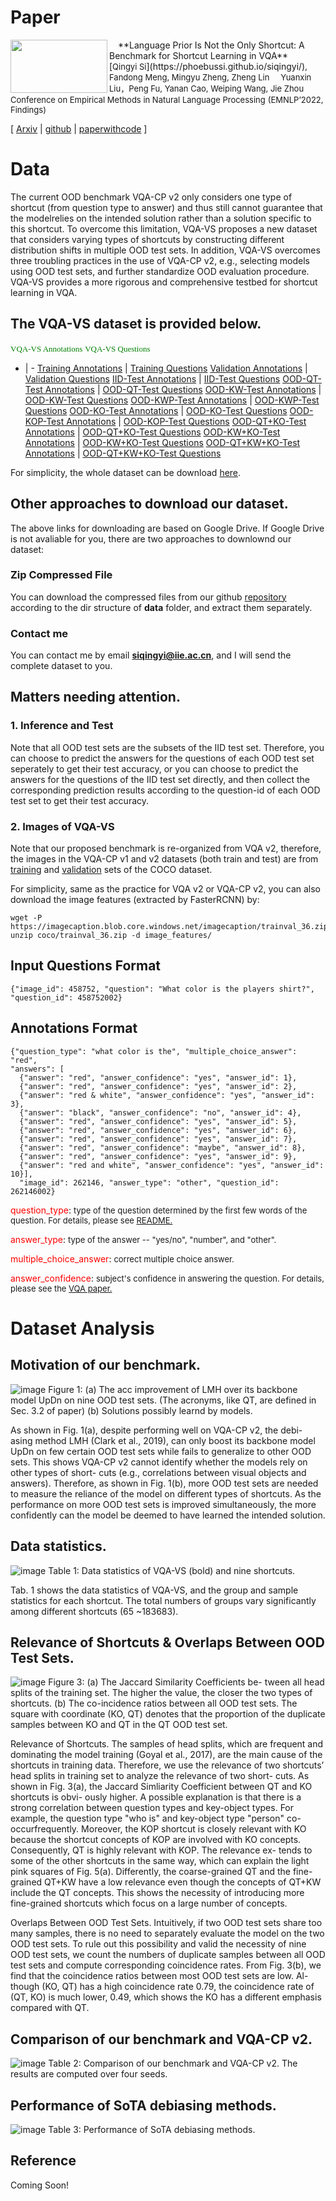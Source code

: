 # Paper
<img align="left" src="https://github.com/PhoebusSi/VQA-VS-homepage/blob/main/VS.jpg" width = "155" height = "85"/>
&emsp;**Language Prior Is Not the Only Shortcut: A Benchmark for Shortcut Learning in VQA**    
&emsp;[<font size=2>Qingyi Si</font>](https://phoebussi.github.io/siqingyi/)<font size=2>, Fandong Meng, Mingyu Zheng, Zheng Lin</font> 
&emsp;<font size=2>Yuanxin Liu，Peng Fu, Yanan Cao, Weiping Wang, Jie Zhou</font> 
<!-- &emsp;<font size=2>Institute of Information Engineering, Chinese Academy of Sciences</font>  -->
<font size=2>Conference on Empirical Methods in Natural Language Processing</font> <font size=2>(EMNLP’2022, Findings)</font> 

[ [Arxiv](https://arxiv.org/abs/2210.04692) \| [github](https://github.com/PhoebusSi/VQA-VS) \| [paperwithcode](https://paperswithcode.com/dataset/vqa-vs) \]

# Data
The current OOD benchmark VQA-CP v2 only considers one type of shortcut (from question type to answer) and thus still cannot guarantee that the modelrelies on the intended solution rather than a solution specific to this shortcut. To overcome this limitation, VQA-VS proposes a new dataset that considers varying types of shortcuts by constructing different distribution shifts in multiple OOD test sets. In addition, VQA-VS overcomes three troubling practices in the use of VQA-CP v2, e.g., selecting models using OOD test sets, and further standardize OOD evaluation procedure. VQA-VS provides a more rigorous and comprehensive testbed for shortcut learning in VQA. 

## The VQA-VS dataset is provided below.
<font face="黑体" color=green size=2>VQA-VS Annotations</font>             <font face="黑体" color=green size=2>VQA-VS Questions</font>
- | - 
[Training Annotations](https://drive.google.com/file/d/1gDIUlSFHUKDpP5rYrIL3y8ER-RFmawbv/view?usp=sharing) | [Training Questions](https://drive.google.com/file/d/1VtPYUq7bSpozAvEYFiBewppQSiBDcSu2/view?usp=sharing)
[Validation Annotations](https://drive.google.com/file/d/1_1fPVpdwdCzYjcQNhj9Cln9btTXI-mov/view?usp=sharing) | [Validation Questions](https://drive.google.com/file/d/17sxbQFow3I-cSiwyVcmQ9AdlUDBKp1uM/view?usp=sharing)
[IID-Test Annotations](https://drive.google.com/file/d/1aNlIQBQ5mIF9M8dQ55UOxbw46sAiwYo4/view?usp=sharing) | [IID-Test Questions](https://drive.google.com/file/d/1Bn1jkyBWONGHFrAM8rh6L8NDdIVe7j5v/view?usp=sharing)
[OOD-QT-Test Annotations](https://drive.google.com/file/d/1q928zVC0M14rWkuk9hLymW9RddD58bV4/view?usp=sharing) | [OOD-QT-Test Questions](https://drive.google.com/file/d/1ONNpoYpqbqXS1kyGkS09Hq8m1OVCKfqt/view?usp=sharing)
[OOD-KW-Test Annotations](https://drive.google.com/file/d/19AzV4Q4X8_zITbAkFUBSOzbGIrA3Pxo3/view?usp=sharing) | [OOD-KW-Test Questions](https://drive.google.com/file/d/1wbrj7NfXugQqgvI03XFm_cm325Bn0k0H/view?usp=sharing)
[OOD-KWP-Test Annotations](https://drive.google.com/file/d/1Z0Ga2SXkIwkWibpX12MBOFo5SGvr1Yu4/view?usp=sharing) | [OOD-KWP-Test Questions](https://drive.google.com/file/d/1bhVr54lqHO9rQM8vKh3Z2F3G9d98M5hr/view?usp=sharing)
[OOD-KO-Test Annotations](https://drive.google.com/file/d/1gbJJhAoCGlbK3lPeaPgTGwvDFLgEO-1q/view?usp=sharing) | [OOD-KO-Test Questions](https://drive.google.com/file/d/1d-M4qBAwSpDaLnh2gjO61B_gspmzCNO7/view?usp=sharing)
[OOD-KOP-Test Annotations](https://drive.google.com/file/d/1PGsvmGLO5kyn-pqqPtsKPcK2vlaFwW_Y/view?usp=sharing) | [OOD-KOP-Test Questions](https://drive.google.com/file/d/14Cj03Xkpa0J8DcN_UShQW8ZMZuLvlOSC/view?usp=sharing)
[OOD-QT+KO-Test Annotations](https://drive.google.com/file/d/1J_YoK-miWtxGQs-lrR85WiSFzcneUTKN/view?usp=sharing) | [OOD-QT+KO-Test Questions](https://drive.google.com/file/d/1RW-7ZsE50zN83OJnMs5SrPIxIagkfew-/view?usp=sharing)
[OOD-KW+KO-Test Annotations](https://drive.google.com/file/d/1jK35yUPVNhSKIHJgOVRzO-96QPgcQORA/view?usp=sharing) | [OOD-KW+KO-Test Questions](https://drive.google.com/file/d/13N0_sow6xOLzmz_OEgAiqgAKBbwo0y-d/view?usp=sharing)
[OOD-QT+KW+KO-Test Annotations](https://drive.google.com/file/d/1V1IgxbQsJ17c5gcy5K0gW-hOFdPgr6-H/view?usp=sharing) | [OOD-QT+KW+KO-Test Questions](https://drive.google.com/file/d/1dwrG9apK64TfY3L9zNHfkYYu0RZC_kBY/view?usp=sharing)

For simplicity, the whole dataset can be download [here](https://drive.google.com/drive/folders/1i6xqke5X5GoQ8YGoNcs3rtMsDtgs4OLG?usp=sharing).

## Other approaches to download our dataset.
The above links for downloading are based on Google Drive. If Google Drive is not avaliable for you, there are two approaches to downlownd our dataset:
### Zip Compressed File
You can download the compressed files from our github [repository](https://github.com/PhoebusSi/VQA-VS/tree/main/data) according to the dir structure of **data** folder, and extract them separately.
### Contact me
You can contact me by email **siqingyi@iie.ac.cn**, and I will send the complete dataset to you.

## Matters needing attention.
### 1. Inference and Test
Note that all OOD test sets are the subsets of the IID test set. Therefore, you can choose to predict the answers for the questions of each OOD test set seperately to get their test accuracy, or you can choose to predict the answers for the questions of the IID test set directly, and then collect the corresponding prediction results according to the question-id of each OOD test set to get their test accuracy.
### 2. Images of VQA-VS
Note that our proposed benchmark is re-organized from VQA v2, therefore, the images in the VQA-CP v1 and v2 datasets (both train and test) are from [training](http://images.cocodataset.org/zips/train2014.zip) and [validation](http://images.cocodataset.org/zips/val2014.zip) sets of the COCO dataset.

For simplicity, same as the practice for VQA v2 or VQA-CP v2, you can also download the image features (extracted by FasterRCNN) by:
```
wget -P https://imagecaption.blob.core.windows.net/imagecaption/trainval_36.zip
unzip coco/trainval_36.zip -d image_features/
```

## Input Questions Format
```
{"image_id": 458752, "question": "What color is the players shirt?", "question_id": 458752002}
```
## Annotations Format
```
{"question_type": "what color is the", "multiple_choice_answer": "red", 
"answers": [
  {"answer": "red", "answer_confidence": "yes", "answer_id": 1}, 
  {"answer": "red", "answer_confidence": "yes", "answer_id": 2}, 
  {"answer": "red & white", "answer_confidence": "yes", "answer_id": 3}, 
  {"answer": "black", "answer_confidence": "no", "answer_id": 4}, 
  {"answer": "red", "answer_confidence": "yes", "answer_id": 5}, 
  {"answer": "red", "answer_confidence": "yes", "answer_id": 6}, 
  {"answer": "red", "answer_confidence": "yes", "answer_id": 7}, 
  {"answer": "red", "answer_confidence": "maybe", "answer_id": 8}, 
  {"answer": "red", "answer_confidence": "yes", "answer_id": 9}, 
  {"answer": "red and white", "answer_confidence": "yes", "answer_id": 10}], 
  "image_id": 262146, "answer_type": "other", "question_id": 262146002}
```
<font color=red>question_type</font>: <font size=2>type of the question determined by the first few words of the question. For details, please see </font>[<font size=2>README.</font>](https://github.com/VT-vision-lab/VQA/blob/master/README.md)

<font color=red>answer_type</font>: <font size=2>type of the answer -- "yes/no", "number", and "other".</font>

<font color=red>multiple_choice_answer</font>: <font size=2>correct multiple choice answer.</font>

<font color=red>answer_confidence</font>: <font size=2>subject's confidence in answering the question. For details, please see the </font>[<font size=2>VQA paper.</font>](http://arxiv.org/pdf/1505.00468v6.pdf)

# Dataset Analysis
## Motivation of our benchmark.
![image](https://github.com/PhoebusSi/VQA-VS/blob/main/figures/motivations.jpg)
Figure 1: (a) The acc improvement of LMH over its backbone model UpDn on nine OOD test sets. (The acronyms, like QT, are defined in Sec. 3.2 of paper) (b) Solutions possibly learnd by models.

As shown in Fig. 1(a), despite performing well on VQA-CP v2, the debi- asing method LMH (Clark et al., 2019), can only boost its backbone model UpDn on few certain OOD test sets while fails to generalize to other OOD sets. This shows VQA-CP v2 cannot identify whether the models rely on other types of short- cuts (e.g., correlations between visual objects and answers). Therefore, as shown in Fig. 1(b), more OOD test sets are needed to measure the reliance of the model on different types of shortcuts. As the performance on more OOD test sets is improved simultaneously, the more confidently can the model be deemed to have learned the intended solution.

## Data statistics.
![image](https://github.com/PhoebusSi/VQA-VS/blob/main/figures/data-statistics.jpg)
Table 1: Data statistics of VQA-VS (bold) and nine shortcuts.

Tab. 1 shows the data statistics of VQA-VS, and the group and sample statistics for each shortcut. The total numbers of groups vary significantly among different shortcuts (65 ~183683).


## Relevance of Shortcuts & Overlaps Between OOD Test Sets.
![image](https://github.com/PhoebusSi/VQA-VS/blob/main/figures/relevance-overlaps.jpg)
Figure 3: (a) The Jaccard Similarity Coefficients be- tween all head splits of the training set. The higher the value, the closer the two types of shortcuts. (b) The co-incidence ratios between all OOD test sets. The square with coordinate (KO, QT) denotes that the proportion of the duplicate samples between KO and QT in the QT OOD test set.

Relevance of Shortcuts. The samples of head splits, which are frequent and dominating the model training (Goyal et al., 2017), are the main cause of the shortcuts in training data. Therefore, we use the relevance of two shortcuts’ head splits in training set to analyze the relevance of two short- cuts. As shown in Fig. 3(a), the Jaccard Simliarity Coefficient between QT and KO shortcuts is obvi- ously higher. A possible explanation is that there is a strong correlation between question types and key-object types. For example, the question type "who is" and key-object type "person" co-occurfrequently. Moreover, the KOP shortcut is closely relevant with KO because the shortcut concepts of KOP are involved with KO concepts. Consequently, QT is highly relevant with KOP. The relevance ex- tends to some of the other shortcuts in the same way, which can explain the light pink squares of Fig. 5(a). Differently, the coarse-grained QT and the fine-grained QT+KW have a low relevance even though the concepts of QT+KW include the QT concepts. This shows the necessity of introducing more fine-grained shortcuts which focus on a large number of concepts. 

Overlaps Between OOD Test Sets. Intuitively, if two OOD test sets share too many samples, there is no need to separately evaluate the model on the two OOD test sets. To rule out this possibility and valid the necessity of nine OOD test sets, we count the numbers of duplicate samples between all OOD test sets and compute corresponding coincidence rates. From Fig. 3(b), we find that the coincidence ratios between most OOD test sets are low. Al- though (KO, QT) has a high coincidence rate 0.79, the coincidence rate of (QT, KO) is much lower, 0.49, which shows the KO has a different emphasis compared with QT.

## Comparison of our benchmark and VQA-CP v2.
![image](https://github.com/PhoebusSi/VQA-VS/blob/main/figures/comparison.jpg)
Table 2: Comparison of our benchmark and VQA-CP v2. The results are computed over four seeds.


## Performance of SoTA debiasing methods.
![image](https://github.com/PhoebusSi/VQA-VS/blob/main/figures/sotas.jpg)
Table 3: Performance of SoTA debiasing methods.


## Reference
Coming Soon!


